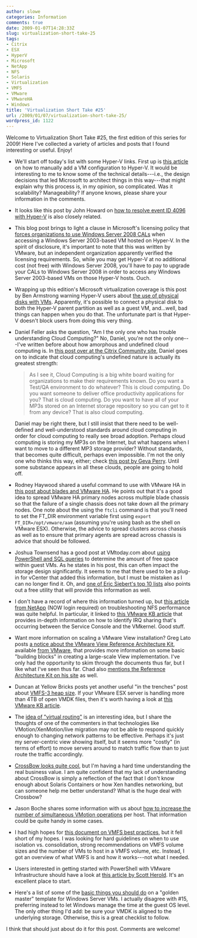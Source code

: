 ```yaml
---
author: slowe
categories: Information
comments: true
date: 2009-01-07T14:28:33Z
slug: virtualization-short-take-25
tags:
- Citrix
- ESX
- HyperV
- Microsoft
- NetApp
- NFS
- Solaris
- Virtualization
- VMFS
- VMware
- VMwareHA
- Windows
title: 'Virtualization Short Take #25'
url: /2009/01/07/virtualization-short-take-25/
wordpress_id: 1122
---
```


Welcome to Virtualization Short Take #25, the first edition of this series for 2009! Here I've collected a variety of articles and posts that I found interesting or useful. Enjoy!

* We'll start off today's list with some Hyper-V links. First up is [this article](http://blogs.msdn.com/robertvi/archive/2008/12/19/howto-manually-add-a-vm-configuration-to-hyper-v.aspx) on how to manually add a VM configuration to Hyper-V. It would be interesting to me to know some of the technical details---i.e., the design decisions that led Microsoft to architect things in this way---that might explain why this process is, in my opinion, so complicated. Was it scalability? Manageability? If anyone knows, please share your information in the comments.

* It looks like this post by John Howard on [how to resolve event ID 4096 with Hyper-V](http://blogs.technet.com/jhoward/archive/2008/12/28/hyper-v-resolving-event-id-4096.aspx) is also closely related.

* This blog post brings to light a clause in Microsoft's licensing policy that [forces organizations to use Windows Server 2008 CALs](http://blogs.vmware.com/virtualreality/2008/12/do-i-really-need-to-upgrade-all-my-windows-server-2003-cals-in-order-to-run-on-windows-hyper-v.html) when accessing a Windows Server 2003-based VM hosted on Hyper-V. In the spirit of disclosure, it's important to note that this was written by VMware, but an independent organization apparently verified the licensing requirements. So, while you may get Hyper-V at no additional cost (not free) with Windows Server 2008, you'll have to pay to upgrade your CALs to Windows Server 2008 in order to access any Windows Server 2003-based VMs on those Hyper-V hosts. Ouch.

* Wrapping up this edition's Microsoft virtualization coverage is this post by Ben Armstrong warning Hyper-V users about [the use of physical disks with VMs](http://blogs.msdn.com/virtual_pc_guy/archive/2008/12/15/being-careful-with-physical-disks.aspx). Apparently, it's possible to connect a physical disk to both the Hyper-V parent partition as well as a guest VM, and...well, bad things can happen when you do that. The unfortunate part is that Hyper-V doesn't block users from doing this very thing.

* Daniel Feller asks the question, "Am I the only one who has trouble understanding Cloud Computing?" No, Daniel, you're not the only one---I've written before about how amorphous and undefined cloud computing is. In [this post over at the Citrix Community site](http://community.citrix.com/pages/viewpage.action?pageId=50364953), Daniel goes on to indicate that cloud computing's undefined nature is actually its greatest strength:  

	>As I see it, Cloud Computing is a big white board waiting for organizations to make their requirements known.  Do you want a Test/QA environment to do whatever? This is cloud computing. Do you want someone to deliver office productivity applications for you? That is cloud computing. Do you want to have all of your MP3s stored on an Internet storage repository so you can get to it from any device?  That is also cloud computing.

	Daniel may be right there, but I still insist that there need to be well-defined and well-understood standards around cloud computing in order for cloud computing to really see broad adoption. Perhaps cloud computing is storing my MP3s on the Internet, but what happens when I want to move to a different MP3 storage provider? Without standards, that becomes quite difficult, perhaps even impossible. I'm not the only one who thinks this way, either; check [this post by Geva Perry](http://gevaperry.typepad.com/main/2008/12/vendor-vision-lockin-in-the-cloud.html). Until some substance appears in all these clouds, people are going to hold off.

* Rodney Haywood shared a useful command to use with VMware HA in [this post about blades and VMware HA](http://rodos.haywood.org/2008/12/blade-enclosures-and-ha.html). He points out that it's a good idea to spread VMware HA primary nodes across multiple blade chassis so that the failure of a single chassis does not take down all the primary nodes. One note about the using the `ftcli` command is that you'll need to set the FT\_DIR environment variable first using `export FT_DIR=/opt/vmware/aam` (assuming you're using bash as the shell on VMware ESX). Otherwise, the advice to spread clusters across chassis as well as to ensure that primary agents are spread across chassis is advice that should be followed.

* Joshua Townsend has a good post at VMtoday.com about [using PowerShell and SQL queries](http://vmtoday.com/2008/12/obtaining-vmware-guest-disk-free-space-for-nfs-sizing/) to determine the amount of free space within guest VMs. As he states in his post, this can often impact the storage design significantly. It seems to me that there used to be a plug-in for vCenter that added this information, but I must be mistaken as I can no longer find it. Oh, and [one of Eric Siebert's top 10 lists](http://vmware-land.com/Top_10_Lists.html#top10_admin_tools) also points out a free utility that will provide this information as well.

* I don't have a record of where this information turned up, but [this article from NetApp](https://now.netapp.com/Knowledgebase/solutionarea.asp?id=kb41202) (NOW login required) on troubleshooting NFS performance was quite helpful. In particular, it linked to [this VMware KB article](http://kb.vmware.com/selfservice/microsites/search.do?cmd=displayKC&docType=kc&externalId=1003710&sliceId=2&docTypeID=DT_KB_1_1&dialogID=7006425&stateId=0%200%202781970) that provides in-depth information on how to identify IRQ sharing that's occurring between the Service Console and the VMkernel. Good stuff.

* Want more information on scaling a VMware View installation? Greg Lato posts [a notice about the VMware View Reference Architecture Kit](http://www.latogalabs.com/2008/12/vmware-view-building-blocks-architecture-guide/), available [from VMware](http://www.vmware.com/resources/wp/view_reference_architecture_register.html), that provides more information on some basic "building blocks" in creating a large-scale View implementation. I've only had the opportunity to skim through the documents thus far, but I like what I've seen thus far. Chad also [mentions the Reference Architecture Kit on his site](http://virtualgeek.typepad.com/virtual_geek/2008/12/vmware-view-managercomposer-1000-client-reference-architecture.html) as well.

* Duncan at Yellow Bricks posts yet another useful "in the trenches" post about [VMFS-3 heap size](http://www.yellow-bricks.com/2008/12/19/heap-size-vmfs3/). If your VMware ESX server is handling more than 4TB of open VMDK files, then it's worth having a look at [this VMware KB article](http://kb.vmware.com/selfservice/microsites/search.do?cmd=displayKC&docType=kc&externalId=1004424&sliceId=1&docTypeID=DT_KB_1_1&dialogID=11082836&stateId=1%200%2011084649).

* The [idea of "virtual routing"](http://www.nemertes.com/virtual_routing_antimatter_network_routing) is an interesting idea, but I share the thoughts of one of the commenters in that technologies like VMotion/XenMotion/live migration may not be able to respond quickly enough to changing network patterns to be effective. Perhaps it's just my server-centric view showing itself, but it seems more "costly" (in terms of effort) to move servers around to match traffic flow than to just route the traffic accordingly.

* [CrossBow looks quite cool](http://cuddletech.com/blog/pivot/entry.php?id=999), but I'm having a hard time understanding the real business value. I am quite confident that my lack of understanding about CrossBow is simply a reflection of the fact that I don't know enough about Solaris Containers or how Xen handles networking, but can someone help me better understand? What is the huge deal with Crossbow?

* Jason Boche shares some information with us about [how to increase the number of simultaneous VMotion operations](http://www.boche.net/blog/?p=806) per host. That information could be quite handy in some cases.

* I had high hopes for [this document on VMFS best practices](http://communities.vmware.com/docs/DOC-9276), but it fell short of my hopes. I was looking for hard guidelines on when to use isolation vs. consolidation, strong recommendations on VMFS volume sizes and the number of VMs to host in a VMFS volume, etc. Instead, I got an overview of what VMFS is and how it works---not what I needed.

* Users interested in getting started with PowerShell with VMware Infrastructure should have a look at [this article by Scott Herold](http://www.vmguru.com/index.php/articles-mainmenu-62/scripting/74-getting-started-with-powershell-and-powergui-in-your-virtual-infrastructure). It's an excellent place to start.

* Here's a list of some of the [basic things you should do](http://www.techhead.co.uk/10-basic-things-to-do-when-creating-a-microsoft-server-gold-build-for-use-on-vmware-esx-template) on a "golden master" template for Windows Server VMs. I actually disagree with #15, preferring instead to let Windows manage the time at the guest OS level. The only other thing I'd add: be sure your VMDK is aligned to the underlying storage. Otherwise, this is a great checklist to follow.

I think that should just about do it for this post. Comments are welcome!
